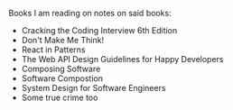 Books I am reading on notes on said books:

- Cracking the Coding Interview 6th Edition
- Don't Make Me Think!
- React in Patterns
- The Web API Design Guidelines for Happy Developers
- Composing Software
- Software Compostion
- System Design for Software Engineers
- Some true crime too